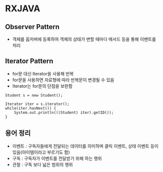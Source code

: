 ﻿# RXJAVA

## Observer Pattern
* 객체를 옵저버에 등록하여 객체의 상태가 변할 때마다 메서드 등을 통해 이벤트를 처리

## Iterator Pattern
* for문 대신 Iterator을 사용해 반복
* for문을 사용하면 자료형에 따라 반복문이 변경될 수 있음
* Iterator는 for문의 단점을 보완함
```
Student s = new Student();

Iterator iter = s.iterator();
while(iter.hasNext()) {
	System.out.println(((Student) iter).getID());
}
```

## 용어 정리
* 이벤트 : 구독자들에게 전달되는 데이터를 의미하며 클릭 이벤트, 상태 이벤트 등이 있음(아이템이라고 부르기도 함)
* 구독 : 구독자가 이벤트를 전달받기 위해 하는 행위
* 관찰 : 구독 보다 넓은 범위의 행위